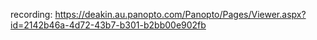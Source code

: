 recording: https://deakin.au.panopto.com/Panopto/Pages/Viewer.aspx?id=2142b46a-4d72-43b7-b301-b2bb00e902fb
